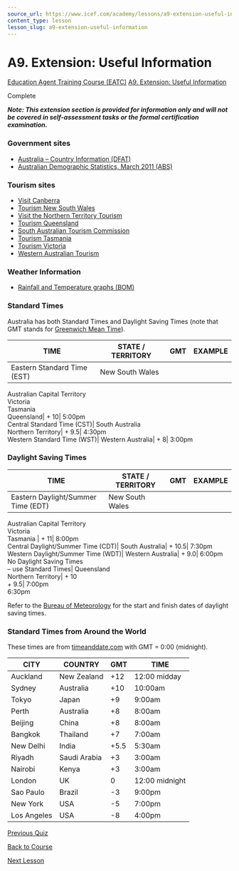 ```yaml
---
source_url: https://www.icef.com/academy/lessons/a9-extension-useful-information/
content_type: lesson
lesson_slug: a9-extension-useful-information
---
```


# A9. Extension: Useful Information

[Education Agent Training Course (EATC)](https://www.icef.com/academy/courses/education-agent-training-course-eatc/) [A9. Extension: Useful Information](https://www.icef.com/academy/lessons/a9-extension-useful-information/)

Complete

**_Note: This extension section is provided for information only and will not be covered in self-assessment tasks or the formal certification examination._**

### Government sites

  * [Australia – Country Information (DFAT)](https://www.dfat.gov.au/)
  * [Australian Demographic Statistics, March 2011 (ABS)](http://www.abs.gov.au/ausstats/abs@.nsf/mf/3101.0)



### Tourism sites

  * [Visit Canberra](http://www.visitcanberra.com.au/)
  * [Tourism New South Wales](http://www.visitnsw.com/)
  * [Visit the Northern Territory Tourism](https://northernterritory.com/gb/en)
  * [Tourism Queensland](http://www.qttc.com.au/)
  * [South Australian Tourism Commission](http://www.southaustralia.com/)
  * [Tourism Tasmania](http://www.discovertasmania.com.au/)
  * [Tourism Victoria](http://www.visitvictoria.com/)
  * [Western Australian Tourism](http://www.westernaustralia.com/)



### Weather Information

  * [Rainfall and Temperature graphs (BOM)](http://reg.bom.gov.au/cgi-bin/climate/change/trendmaps.cgi)



### Standard Times

Australia has both Standard Times and Daylight Saving Times (note that GMT stands for [Greenwich Mean Time](http://en.wikipedia.org/wiki/Greenwich_Mean_Time)).

TIME| STATE / TERRITORY| GMT| EXAMPLE  
---|---|---|---  
Eastern Standard Time (EST)| New South Wales  
Australian Capital Territory  
Victoria  
Tasmania  
Queensland| \+ 10| 5:00pm  
Central Standard Time (CST)| South Australia  
Northern Territory| \+ 9.5| 4:30pm  
Western Standard Time (WST)| Western Australia| \+ 8| 3:00pm  
  
### Daylight Saving Times

TIME| STATE / TERRITORY| GMT| EXAMPLE  
---|---|---|---  
Eastern Daylight/Summer Time (EDT)| New South Wales  
Australian Capital Territory  
Victoria  
Tasmania | \+ 11| 8:00pm  
Central Daylight/Summer Time (CDT)| South Australia| \+ 10.5| 7:30pm  
Western Daylight/Summer Time (WDT)| Western Australia| \+ 9.0| 6:00pm  
No Daylight Saving Times  
– use Standard Times| Queensland  
Northern Territory| \+ 10  
\+ 9.5| 7:00pm  
6:30pm  
  
Refer to the [Bureau of Meteorology](http://www.bom.gov.au/climate/averages/tables/dst_times.shtml) for the start and finish dates of daylight saving times.

### Standard Times from Around the World

These times are from [timeanddate.com](http://www.timeanddate.com/worldclock) with GMT = 0:00 (midnight).

CITY| COUNTRY| GMT| TIME  
---|---|---|---  
Auckland| New Zealand| +12| 12:00 midday  
Sydney| Australia| +10| 10:00am  
Tokyo| Japan| +9| 9:00am  
Perth| Australia| +8| 8:00am  
Beijing| China| +8| 8:00am  
Bangkok| Thailand| +7| 7:00am  
New Delhi| India| +5.5| 5:30am  
Riyadh| Saudi Arabia| +3| 3:00am  
Nairobi| Kenya| +3| 3:00am  
London| UK| 0| 12:00 midnight  
Sao Paulo| Brazil| -3| 9:00pm  
New York| USA| -5| 7:00pm  
Los Angeles| USA| -8| 4:00pm  
  
  
[ Previous Quiz ](https://www.icef.com/academy/quizzes/a8-9-check-your-knowledge/)

[Back to Course](https://www.icef.com/academy/courses/education-agent-training-course-eatc/)

[ Next Lesson ](https://www.icef.com/academy/lessons/b1-overview/)
